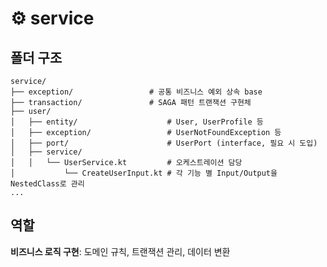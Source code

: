 # ⚙️ service

## 폴더 구조

```text
service/
├── exception/                 # 공통 비즈니스 예외 상속 base
├── transaction/               # SAGA 패턴 트랜잭션 구현체 
├── user/
│   ├── entity/                    # User, UserProfile 등
│   ├── exception/                 # UserNotFoundException 등   
│   ├── port/                      # UserPort (interface, 필요 시 도입) 
│   ├── service/
│   │   └── UserService.kt         # 오케스트레이션 담당
│           └── CreateUserInput.kt # 각 기능 별 Input/Output을 NestedClass로 관리
...
```

## 역할

**비즈니스 로직 구현**: 도메인 규칙, 트랜잭션 관리, 데이터 변환

